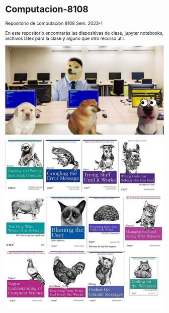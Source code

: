 # Computacion-8108
Repositorio de computación 8108 Sem. 2023-1

En este repositorio encontrarás las diapositivas de clase, jupyter notebooks, archivos latex para la clase y alguno que otro recurso útil.

![cheems_meme](/images/cheems_compu.jpg)

![books_meme](/images/useful_books.jpg)
